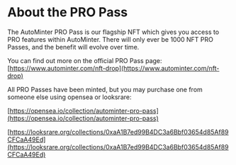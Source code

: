 # About the PRO Pass

The AutoMinter PRO Pass is our flagship NFT which gives you access to PRO features within AutoMinter. There will only ever be 1000 NFT PRO Passes, and the benefit will evolve over time.



You can find out more on the official PRO Pass page: [https://www.autominter.com/nft-drop](https://www.autominter.com/nft-drop)



All PRO Passes have been minted, but you may purchase one from someone else using opensea or looksrare:

[https://opensea.io/collection/autominter-pro-pass](https://opensea.io/collection/autominter-pro-pass)

[https://looksrare.org/collections/0xaA1B7ed99B4DC3a6Bbf03654d85Af89CFCaA49Ed](https://looksrare.org/collections/0xaA1B7ed99B4DC3a6Bbf03654d85Af89CFCaA49Ed)

